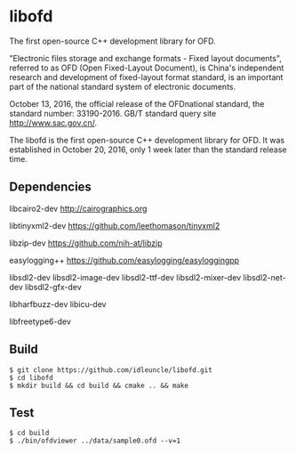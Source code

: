 # libofd
The first open-source C++ development library for OFD.

"Electronic files storage and exchange formats - Fixed layout documents", referred to as OFD (Open Fixed-Layout Document), is China's independent research and development of fixed-layout format standard, is an important part of the national standard system of electronic documents.  

October 13, 2016, the official release of the OFDnational standard, the standard number: 33190-2016. GB/T standard query site http://www.sac.gov.cn/.

The libofd is the first open-source C++ development library for OFD. It was established in October 20, 2016, only 1 week later than the standard release time. 

## Dependencies

libcairo2-dev http://cairographics.org

libtinyxml2-dev https://github.com/leethomason/tinyxml2  

libzip-dev https://github.com/nih-at/libzip 

easylogging++ https://github.com/easylogging/easyloggingpp

libsdl2-dev
libsdl2-image-dev
libsdl2-ttf-dev
libsdl2-mixer-dev
libsdl2-net-dev
libsdl2-gfx-dev

libharfbuzz-dev
libicu-dev

libfreetype6-dev

## Build

```
$ git clone https://github.com/idleuncle/libofd.git
$ cd libofd
$ mkdir build && cd build && cmake .. && make
```

## Test

```
$ cd build
$ ./bin/ofdviewer ../data/sample0.ofd --v=1
```

